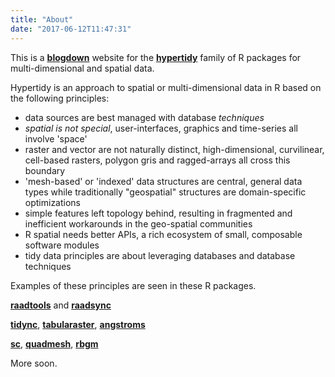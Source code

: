 ```yaml
---
title: "About"
date: "2017-06-12T11:47:31"
---
```


This is a [**blogdown**](https://github.com/rstudio/blogdown) website for the [**hypertidy**](https://github.com/hypertidy) family of R packages for multi-dimensional and spatial data. 

Hypertidy is an approach to spatial or multi-dimensional data in R based on the following principles: 

* data sources are best managed with database *techniques*
* *spatial is not special*, user-interfaces, graphics and time-series all involve 'space'
* raster and vector are not naturally distinct, high-dimensional, curvilinear, cell-based rasters, polygon gris and ragged-arrays all cross this boundary
* 'mesh-based' or 'indexed' data structures are central, general data types while traditionally "geospatial" structures are domain-specific optimizations
* simple features left topology behind, resulting in fragmented and inefficient workarounds in the geo-spatial communities 
* R spatial needs better APIs, a rich ecosystem of small, composable software modules
* tidy data principles are about leveraging databases and database techniques

Examples of these principles are seen in these R packages. 

[**raadtools**](https://github.com/AustralianAntarcticDivision/raadtools) and [**raadsync**](https://github.com/AustralianAntarcticDataCentre/raadsync)

[**tidync**](https://github.com/hypertidy/tidync), [**tabularaster**](https://github.com/hypertidy/tabularaster), 
[**angstroms**](https://github.com/hypertidy/angstroms)

[**sc**](https://github.com/mdsumner/sc), [**quadmesh**](https://github.com/hypertidy/quadmesh), [**rbgm**](https://github.com/AustralianAntarcticDivision/rbgm/)

More soon. 